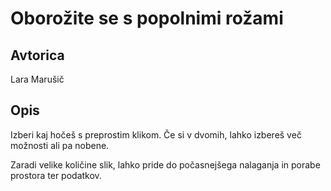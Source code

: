 # Oborožite se s popolnimi rožami

## Avtorica

Lara Marušič


## Opis

Izberi kaj hočeš s preprostim klikom. Če si v dvomih, lahko izbereš več
možnosti ali pa nobene.

Zaradi velike količine slik, lahko pride do počasnejšega nalaganja in porabe prostora ter podatkov.
